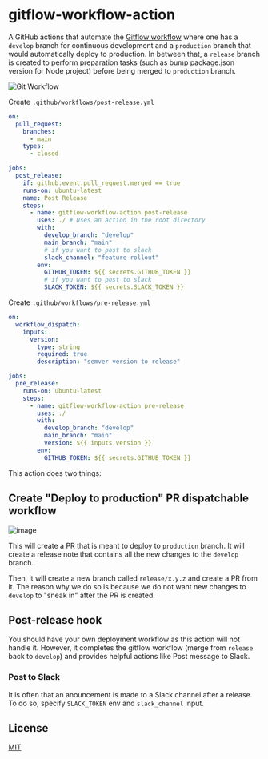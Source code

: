 # gitflow-workflow-action

A GitHub actions that automate the [Gitflow workflow](https://www.atlassian.com/git/tutorials/comparing-workflows/gitflow-workflow) where one has a `develop` branch for continuous development and a `production` branch that would automatically deploy to production. In between that, a `release` branch is created to perform preparation tasks (such as bump package.json version for Node project) before being merged to `production` branch.

![Git Workflow](https://user-images.githubusercontent.com/40987398/187031062-099ef39e-9827-410c-851e-701be21f6cf2.svg)

Create `.github/workflows/post-release.yml`

```yaml
on:
  pull_request:
    branches:
      - main
    types:
      - closed

jobs:
  post_release:
    if: github.event.pull_request.merged == true
    runs-on: ubuntu-latest
    name: Post Release
    steps:
      - name: gitflow-workflow-action post-release
        uses: ./ # Uses an action in the root directory
        with:
          develop_branch: "develop"
          main_branch: "main"
          # if you want to post to slack
          slack_channel: "feature-rollout"
        env:
          GITHUB_TOKEN: ${{ secrets.GITHUB_TOKEN }}
          # if you want to post to slack
          SLACK_TOKEN: ${{ secrets.SLACK_TOKEN }}
```

Create `.github/workflows/pre-release.yml`

```yaml
on:
  workflow_dispatch:
    inputs:
      version:
        type: string
        required: true
        description: "semver version to release"

jobs:
  pre_release:
    runs-on: ubuntu-latest
    steps:
      - name: gitflow-workflow-action pre-release
        uses: ./
        with:
          develop_branch: "develop"
          main_branch: "main"
          version: ${{ inputs.version }}
        env:
          GITHUB_TOKEN: ${{ secrets.GITHUB_TOKEN }}
```

This action does two things:

## Create "Deploy to production" PR dispatchable workflow

![image](https://user-images.githubusercontent.com/40987398/187032548-b51992fa-ae11-48e4-a4c7-1cd815d173f7.png)

This will create a PR that is meant to deploy to `production` branch. It will create a release note that contains all the new changes to the `develop` branch.

Then, it will create a new branch called `release/x.y.z` and create a PR from it. The reason why we do so is because we do not want new changes to `develop` to "sneak in" after the PR is created.

## Post-release hook

You should have your own deployment workflow as this action will not handle it. However, it completes the gitflow workflow (merge from `release` back to `develop`) and provides helpful actions like Post message to Slack.

### Post to Slack

It is often that an anouncement is made to a Slack channel after a release. To do so, specify `SLACK_TOKEN` env and `slack_channel` input.

## License

[MIT](LICENSE)
